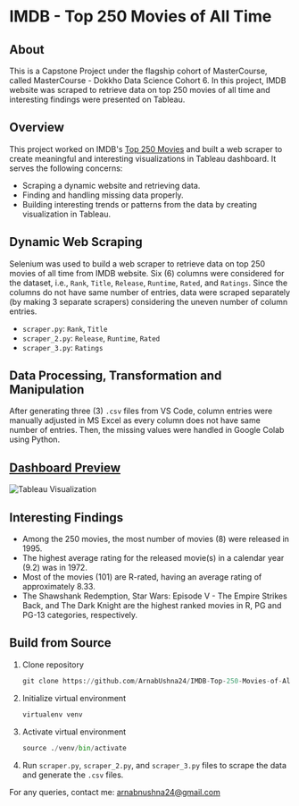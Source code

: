 # IMDB - Top 250 Movies of All Time

## About
This is a Capstone Project under the flagship cohort of MasterCourse, called MasterCourse - Dokkho Data Science Cohort 6. In this project, IMDB website was scraped to retrieve data on top 250 movies of all time and interesting findings were presented on Tableau.

## Overview
This project worked on IMDB's [Top 250 Movies](https://www.imdb.com/chart/top/?ref_=nv_mv_250) and built a web scraper to create meaningful and interesting visualizations in Tableau dashboard. It serves the following concerns:
* Scraping a dynamic website and retrieving data.
* Finding and handling missing data properly.
* Building interesting trends or patterns from the data by creating visualization in Tableau.

## Dynamic Web Scraping
Selenium was used to build a web scraper to retrieve data on top 250 movies of all time from IMDB website. Six (6) columns were considered for the dataset, i.e., `Rank`, `Title`, `Release`, `Runtime`, `Rated`, and `Ratings`. Since the columns do not have same number of entries, data were scraped separately (by making 3 separate scrapers) considering the uneven number of column entries.
* `scraper.py`: `Rank`, `Title`
* `scraper_2.py`: `Release`, `Runtime`, `Rated`
* `scraper_3.py`: `Ratings`

## Data Processing, Transformation and Manipulation
After generating three (3) `.csv` files from VS Code, column entries were manually adjusted in MS Excel as every column does not have same number of entries. Then, the missing values were handled in Google Colab using Python.

## [Dashboard Preview](https://public.tableau.com/app/profile/arnab.naha.ushna/viz/Top250IMDBMovies_17382266796240/Top250IMDBMovies)
![Tableau Visualization](https://github.com/ArnabUshna24/IMDB-Top-250-Movies-of-All-Time/blob/main/Dashboard.jpg)

## Interesting Findings
* Among the 250 movies, the most number of movies (8) were released in 1995.
* The highest average rating for the released movie(s) in a calendar year (9.2) was in 1972.
* Most of the movies (101) are R-rated, having an average rating of approximately 8.33.
* The Shawshank Redemption, Star Wars: Episode V - The Empire Strikes Back, and The Dark Knight are the highest ranked movies in R, PG and PG-13 categories, respectively.

## Build from Source
1. Clone repository
   ```python
   git clone https://github.com/ArnabUshna24/IMDB-Top-250-Movies-of-All-Time.git
2. Initialize virtual environment
   ```python
   virtualenv venv
3. Activate virtual environment
   ```python
   source ./venv/bin/activate
4. Run `scraper.py`, `scraper_2.py`, and `scraper_3.py` files to scrape the data and generate the `.csv` files.


For any queries, contact me: arnabnushna24@gmail.com
